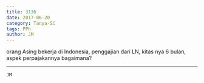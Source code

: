 ```yaml
---
title: 3136
date: 2017-06-20
category: Tanya-SC
tags: PPh
author: JM
---
```


orang Asing bekerja di Indonesia, penggajian dari LN, kitas nya 6 bulan, aspek perpajakannya bagaimana?

---



`JM`
